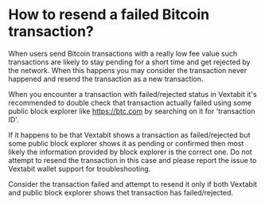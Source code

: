 # How to resend a failed Bitcoin transaction?

When users send Bitcoin transactions with a really low fee value such transactions are likely to stay pending for a short time and get rejected by the network. When this happens you may consider the transaction never happened and resend the transaction as a new transaction.

When you encounter a transaction with failed/rejected status in Vextabit it's recommended to double check that transaction actually failed using some public block explorer like https://btc.com by searching on it for 'transaction ID'.

If it happens to be that Vextabit shows a transaction as failed/rejected but some public block explorer shows it as pending or confirmed then most likely the information provided by block explorer is the correct one. Do not attempt to resend the transaction in this case and please report the issue to Vextabit wallet support for troubleshooting.

Consider the transaction failed and attempt to resend it only if both Vextabit and public block explorer shows thet transaction has failed/rejected.
